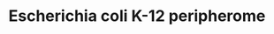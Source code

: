 ---
annotations:
- id: PW:0000002
  parent: classic metabolic pathway
  type: Pathway Ontology
  value: classic metabolic pathway
- id: PW:0000004
  parent: regulatory pathway
  type: Pathway Ontology
  value: regulatory pathway
- id: PW:0000003
  parent: signaling pathway
  type: Pathway Ontology
  value: signaling pathway
authors:
- Gorfo
- MaintBot
- Susan
- Egonw
- Eweitz
description: 'This is a schematic longitudinal section of an E. coli cell. A section
  of the inner membrane is depicted; the rest of the cell envelope is omitted for
  simplicity. Based on MultiFun classification Peripheral Inner Membrane proteins
  (PIM proteins, green circles) participate in 9 cellular processes (indicated with
  bold letters): cell structure; DNA-, RNA- and protein related; metabolism; transport;
  response to stress and cell division. Sub-categories of these processes are indicated
  with bold grey letters. The proteins are grouped according to known complexes (encircled
  in gray color schemes) and pathways, together with their integral inner membrane
  partners (yellow circles) where known (Keseler, I.M. [2009]). Protein-protein interactions
  derived from tandem-affinity purification experiments (Aranda, B et al [2010]) are
  also mapped (where available) and depicted with connecting lines. For visualization
  purposes the protein-protein interactions were integrated and loaded in Cytoscape
  (Keseler, I.M. [2009]).'
last-edited: 2021-05-21
organisms:
- Escherichia coli
redirect_from:
- /index.php/Pathway:WP2472
- /instance/WP2472
revision: null
schema-jsonld:
- '@context': https://schema.org/
  '@id': https://wikipathways.github.io/pathways/WP2472.html
  '@type': Dataset
  creator:
    '@type': Organization
    name: WikiPathways
  description: 'This is a schematic longitudinal section of an E. coli cell. A section
    of the inner membrane is depicted; the rest of the cell envelope is omitted for
    simplicity. Based on MultiFun classification Peripheral Inner Membrane proteins
    (PIM proteins, green circles) participate in 9 cellular processes (indicated with
    bold letters): cell structure; DNA-, RNA- and protein related; metabolism; transport;
    response to stress and cell division. Sub-categories of these processes are indicated
    with bold grey letters. The proteins are grouped according to known complexes
    (encircled in gray color schemes) and pathways, together with their integral inner
    membrane partners (yellow circles) where known (Keseler, I.M. [2009]). Protein-protein
    interactions derived from tandem-affinity purification experiments (Aranda, B
    et al [2010]) are also mapped (where available) and depicted with connecting lines.
    For visualization purposes the protein-protein interactions were integrated and
    loaded in Cytoscape (Keseler, I.M. [2009]).'
  keywords:
  - ''
  - Aas
  - AccA
  - AccC
  - AccD
  - AceE
  - AckA
  - AcoN1
  - AcoN2
  - Acp
  - Add
  - AmpA
  - AmpM
  - ArnA
  - ArnC
  - ArnD
  - ArnT
  - ArtI
  - ArtJ
  - ArtM
  - ArtP
  - ArtQ
  - Atp6
  - AtpA
  - AtpB
  - AtpD
  - AtpE
  - AtpF
  - AtpG
  - AtpL
  - BccB
  - CarA
  - CarB
  - Ch10
  - Ch60
  - CisY
  - Crp
  - CydC
  - CydD
  - CyoA
  - CyoB
  - CyoC
  - CyoD
  - CysA
  - CysP
  - CysT
  - CysW
  - DadA
  - DamX
  - DbhA
  - DeaD
  - Def
  - DhsA
  - DhsB
  - DhsC
  - DhsD
  - Dld
  - DldH
  - DnaA
  - DnaB
  - DnaJ
  - DnaK
  - Dpo1
  - DppF
  - Efg
  - EftS
  - EftU1
  - EftU2
  - EngB
  - Eno
  - FabB
  - FabF
  - FabG
  - FabI
  - FabR
  - FabZ
  - FadA
  - FadB
  - FadI
  - FadJ
  - Fis
  - FrdA
  - FrdB
  - FrdC
  - FrdD
  - FtsA
  - FtsB
  - FtsE
  - FtsH
  - FtsI
  - FtsK
  - FtsL
  - FtsN
  - FtsQ
  - FtsW
  - FtsX
  - FtsY
  - FtsZ
  - GatY
  - GatZ
  - GcdP
  - GcsH
  - GcsT
  - GlgA
  - GlgB
  - GlgC
  - GlnB
  - GlnH
  - GlnQ
  - GlpD
  - GreA
  - GreB
  - GrpE
  - GyrA
  - GyrB
  - HemG
  - HemH
  - HemY
  - HflC
  - HflD
  - HflK
  - Hfq
  - HisJ
  - HisM
  - HisP
  - HisQ
  - HldD
  - HrpA
  - HslU
  - HtpG
  - HtrB
  - If1
  - If2
  - If3
  - IhfA
  - IhfB
  - IlvD
  - IscS
  - IspG
  - Kbl
  - KdtA
  - KefB
  - KefG
  - LacI
  - LepA
  - LldD
  - LolA
  - LolB
  - LolC
  - LolD
  - LolE
  - LonH
  - LpoA
  - LpoB
  - LptA
  - LptB
  - LptC
  - LptF
  - LptG
  - LpxB
  - MdH
  - MetH
  - MetI
  - MetN
  - MetQ
  - MinC
  - MinD
  - MinE
  - MlaB
  - MlaC
  - MlaD
  - MlaE
  - MlaF
  - MreB
  - MreC
  - MreD
  - MsbA
  - MsbB
  - MukB
  - MukE
  - MukF
  - MurG
  - NdK
  - NifU
  - NuoA
  - NuoB
  - NuoCD
  - NuoE
  - NuoF
  - NuoG
  - NuoH
  - NuoI
  - NuoJ
  - NuoK
  - NuoL
  - NuoM
  - NuoN
  - NusA
  - NusG
  - Odo1
  - Odo2
  - Odp1
  - Odp2
  - OpdA
  - OpgH
  - ParC
  - ParE
  - Pbp2
  - PbpA
  - PbpB
  - PdxH
  - PflB
  - PgK
  - PhoL
  - PlsB
  - PlsC
  - PlsX
  - PncB
  - Pnp
  - PpiB
  - Ppk
  - Ppx
  - Psd
  - PspA
  - PspB
  - PspC
  - PspD
  - Pss
  - PstA
  - PstB
  - PstC
  - PstS
  - Pt1
  - PtgA
  - PtgCB
  - PthP
  - PtnAB
  - PtnC
  - PtnD
  - PttBC
  - PutA
  - PyrD
  - PyrG
  - RL1
  - RL10
  - RL11
  - RL13
  - RL14
  - RL15
  - RL16
  - RL17
  - RL18
  - RL2
  - RL20
  - RL22
  - RL23
  - RL24
  - RL25
  - RL27
  - RL28
  - RL29
  - RL3
  - RL30
  - RL31
  - RL32
  - RL33
  - RL34
  - RL35
  - RL36
  - RL4
  - RL5
  - RL6
  - RL7
  - RL9
  - RS1
  - RS10
  - RS11
  - RS12
  - RS13
  - RS14
  - RS15
  - RS16
  - RS18
  - RS19
  - RS2
  - RS20
  - RS21
  - RS3
  - RS4
  - RS5
  - RS6
  - RS7
  - RS8
  - RS9
  - RfaC
  - RfaF
  - RfaG
  - RfaI
  - RfaJ
  - RfaL
  - RfaP
  - RfaQ
  - RhlB
  - RhlE
  - Rho
  - Rl19
  - Rl21
  - RlmA
  - RlmE
  - RlmF
  - RlmH
  - RlmL
  - RlmM
  - RlmN
  - Rne
  - Rnr
  - RodZ
  - RpoA
  - RpoB
  - RpoC
  - RpoD
  - RpoE
  - RpoS
  - RpoZ
  - Rrf
  - RseA
  - RseP
  - RsgA
  - RsmA
  - RsmB
  - RsmC
  - RsmD
  - RsmE
  - RsmG
  - RsmH
  - RsmI
  - SapA
  - SapB
  - SapC
  - SapD
  - SapF
  - SecA
  - SecB
  - SecD
  - SecE
  - SecF
  - SecG
  - SecY
  - SelB
  - SeqA
  - Smp
  - Sra
  - SrmB
  - Srp54
  - SthA
  - SucC
  - SucD
  - TIG
  - TatA
  - TatB
  - TatC
  - TatE
  - TreC
  - UgpA
  - UgpB
  - UgpC
  - UgpE
  - UppP
  - WbbK
  - WecA
  - WecG
  - YadG
  - YadH
  - YajC
  - YbbO
  - YbbP
  - YbgC
  - YbjX
  - YccA
  - YcgG
  - YdiJ
  - YfiF
  - YhbJ
  - YidC
  - YifE
  - YjgR
  - ZipA
  - ZnuA
  - ZnuB
  - ZnuC
  license: CC0
  name: Escherichia coli K-12 peripherome
seo: CreativeWork
title: Escherichia coli K-12 peripherome
wpid: WP2472
---